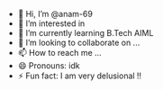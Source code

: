 - 👋 Hi, I’m @anam-69
- 👀 I’m interested in 
- 🌱 I’m currently learning B.Tech AIML
- 💞️ I’m looking to collaborate on ...
- 📫 How to reach me ...
- 😄 Pronouns: idk
- ⚡ Fun fact: I am very delusional !!

<!---
anam-69/anam-69 is a ✨ special ✨ repository because its `README.md` (this file) appears on your GitHub profile.
You can click the Preview link to take a look at your changes.
--->
